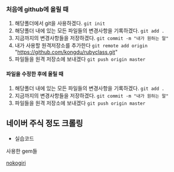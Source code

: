 ### 처음에 github에 올릴 때

1. 해당폴더에서 git을 사용하겠다.
  `git init`
2. 해당폴더 내에 있는 모든 파일들의 변경사항을 기록하겠다.
  `git add .`
3. 지금까지의 변경사항들을 저장하겠다.
  `git commit -m "내가 원하는 말"`
4. 내가 사용할 원격저장소를 추가한다
  `git remote add origin` "https://github.com/kongdu/rubyclass.git"
5. 파일들을 원격 저장소에 보내겠다
  `git push origin master`

#### 파일을 수정한 후에 올릴 때
1. 해당폴더 내에 있는 모든 파일들의 변경사항을 기록하겠다.
  `git add .`
2. 지금까지의 변경사항들을 저장하겠다.
  `git commit -m "내가 원하는 말"`
3. 파일들을 원격 저장소에 보내겠다
  `git push origin master`



## 네이버 주식 정도 크롤링

- 실습코드



사용한 gem들

[nokogiri](https://github.com/kongdu/rubyclass)

